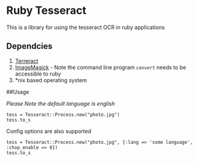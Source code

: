 # Ruby Tesseract

This is a library for using the tesseract OCR in ruby applications

## Dependcies

1. [Terreract](http://code.google.com/p/tesseract-ocr/)
2. [ImageMagick](http://www.imagemagick.org/script/index.php) - Note the command line program `convert` needs to be accessible to ruby
3. *nix based operating system

##Usage

*Please Note the default language is english*

    tess = Tesseract::Process.new("photo.jpg")
    tess.to_s
    
Config options are also supported

    tess = Tesseract::Process.new("photo.jpg", {:lang => 'some language', :chop_enable => 0})
    tess.to_s
    